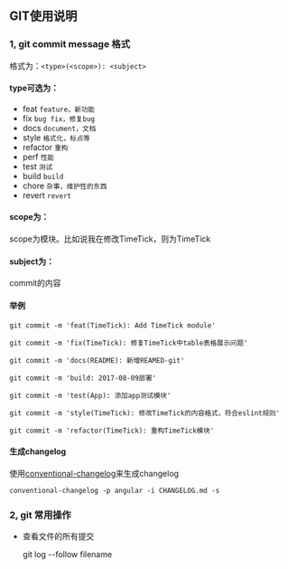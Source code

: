 
## GIT使用说明

### 1, git commit message 格式

格式为：`<type>(<scope>): <subject>`

#### type可选为：

- feat   `feature，新功能`
- fix       `bug fix，修复bug`
- docs      `document，文档`
- style     `格式化，标点等` 
- refactor  `重构`
- perf      `性能`
- test      `测试`
- build     `build`
- chore     `杂事，维护性的东西`
- revert    `revert`

#### scope为：
scope为模块。比如说我在修改TimeTick，则为TimeTick

#### subject为：
commit的内容


#### 举例

`git commit -m 'feat(TimeTick): Add TimeTick module'`

`git commit -m 'fix(TimeTick): 修复TimeTick中table表格展示问题'`

`git commit -m 'docs(README): 新增REAMED-git'`

`git commit -m 'build: 2017-08-09部署'`

`git commit -m 'test(App): 添加app测试模块'`

`git commit -m 'style(TimeTick): 修改TimeTick的内容格式，符合eslint规则'`

`git commit -m 'refactor(TimeTick): 重构TimeTick模块'`


#### 生成changelog
使用[conventional-changelog](https://github.com/conventional-changelog/conventional-changelog)来生成changelog
        
    conventional-changelog -p angular -i CHANGELOG.md -s


### 2, git 常用操作
- 查看文件的所有提交
    
    git log --follow filename
    